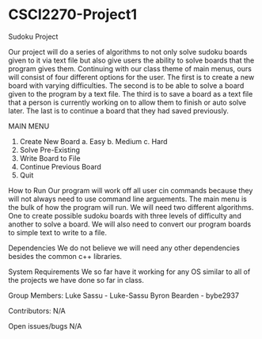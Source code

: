 # CSCI2270-Project1
Sudoku Project

Our project will do a series of algorithms to not only solve sudoku boards given to it via text file but also give users the ability to solve boards that the program gives them. Continuing with our class theme of main menus, ours will consist of four different options for the user. The first is to create a new board with varying difficulties. The second is to be able to solve a board given to the program by a text file. The third is to save a board as a text file that a person is currently working on to allow them to finish or auto solve later. The last is to continue a board that they had saved previously.

MAIN MENU
  1. Create New Board
    a. Easy
    b. Medium
    c. Hard
  2. Solve Pre-Existing
  3. Write Board to File
  4. Continue Previous Board
  5. Quit


How	to Run
  Our program will work off all user cin commands because they will not always need to use command line arguements. The main menu is the bulk of how the program will run. We will need two different algorithms. One to create possible sudoku boards with three levels of difficulty and another to solve a board. We will also need to convert our program boards to simple text to write to a file. 

Dependencies
  We do not believe we will need any other dependencies besides the common c++ libraries.
  
System Requirements
  We so far have it working for any OS similar to all of the projects we have done so far in class.
  
Group	Members:
  Luke Sassu - Luke-Sassu
  Byron Bearden - bybe2937

Contributors:
  N/A
  
Open issues/bugs
  N/A
